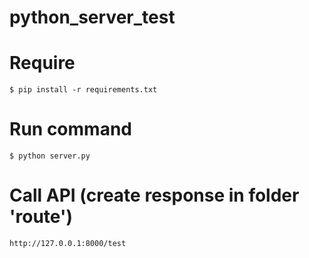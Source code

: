 # python_server_test

# Require
```
$ pip install -r requirements.txt
```
# Run command
```
$ python server.py
```

# Call API (create response in folder 'route')
```
http://127.0.0.1:8000/test
```
